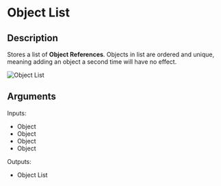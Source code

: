 # Object List

## Description

Stores a list of **Object References**. Objects in list are ordered and unique, meaning adding an object a second time will have no effect.

![Object List](../../.gitbook/assets/images/scripting/variables-basic/object-list.png)

## Arguments

Inputs:

* Object
* Object
* Object
* Object

Outputs:

* Object List
